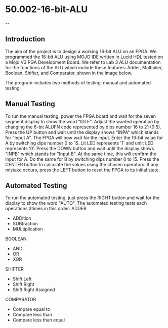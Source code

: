 # 50.002-16-bit-ALU
--
## Introduction
The aim of the project is to design a working 16-bit ALU on an FPGA. We programmed the 16-bit ALU using MOJO IDE written in Lucid HDL tested on a Mojo V3 PGA Development Board. We refer to Lab 3 ALU documentation for the functions of the ALU which include these features: Adder, Multiplier, Boolean, Shifter, and Comparator, shown in the image below.
<insert image>

The program includes two methods of testing: manual and automated testing.

## Manual Testing
To run the manual testing, power the FPGA board and wait for the seven segment display to show the word "IDLE". Adjust the wanted operation by changing the 6-bit ALUFN code represented by dips number 16 to 21 (0:5). 
Press the UP button and wait until the display shows "INPA" which stands for "Input A". The FPGA will now wait for the input. Enter the 16-bit value for A by switching dips number 0 to 15. Lit LED represents '1' and unlit LED represents '0'. 
Press the DOWN button and wait until the display shows "INPB" which stands for "Input B". At the same time, this will confirm the input for A. Do the same for B by switching dips number 0 to 15.
Press the CENTER button to calculate the values using the chosen operators.
If any mistake occurs, press the LEFT button to reset the FPGA to its initial state.

## Automated Testing
To run the automated testing, just press the RIGHT button and wait for the display to show the word "AUTO".
The automated testing tests each operations 3times in this order:
ADDER
- ADDition
- SUBtraction
- MULtiplication

BOOLEAN
- AND
- OR
- XOR

SHIFTER
- Shift Left
- Shift Right
- Shift Right Assigned

COMPARATOR
- Compare equal to
- Compare less than
- Compare less than equal
